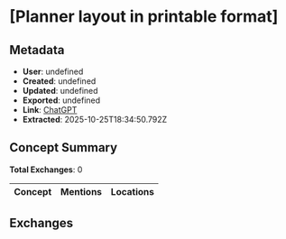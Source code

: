 # \[Planner layout in printable format\]

## Metadata

- **User**: undefined
- **Created**: undefined
- **Updated**: undefined
- **Exported**: undefined
- **Link**: [ChatGPT](undefined)
- **Extracted**: 2025-10-25T18:34:50.792Z

## Concept Summary

**Total Exchanges**: 0

| Concept | Mentions | Locations |
|---------|----------|----------|

## Exchanges

